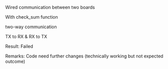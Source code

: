 Wired communication between two boards

With check_sum function

two-way communication

TX to RX & RX to TX

Result: Failed

Remarks: Code need further changes (technically working but not expected outcome)
